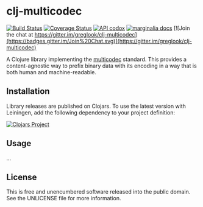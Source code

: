 clj-multicodec
==============

[![Build Status](https://travis-ci.org/greglook/clj-multicodec.svg?branch=develop)](https://travis-ci.org/greglook/clj-multicodec)
[![Coverage Status](https://coveralls.io/repos/greglook/clj-multicodec/badge.svg?branch=develop&service=github)](https://coveralls.io/github/greglook/clj-multicodec?branch=develop)
[![API codox](https://img.shields.io/badge/doc-API-blue.svg)](https://greglook.github.io/clj-multicodec/api/)
[![marginalia docs](http://b.repl.ca/v1/doc-marginalia-blue.png)](https://greglook.github.io/clj-multicodec/marginalia/uberdoc.html)
[![Join the chat at https://gitter.im/greglook/clj-multicodec](https://badges.gitter.im/Join%20Chat.svg)](https://gitter.im/greglook/clj-multicodec)

A Clojure library implementing the
[multicodec](https://github.com/jbenet/multicodec) standard. This provides a
content-agnostic way to prefix binary data with its encoding in a way that is
both human and machine-readable.

## Installation

Library releases are published on Clojars. To use the latest version with
Leiningen, add the following dependency to your project definition:

[![Clojars Project](http://clojars.org/mvxcvi/multicodec/latest-version.svg)](http://clojars.org/mvxcvi/multicodec)

## Usage

...

## License

This is free and unencumbered software released into the public domain.
See the UNLICENSE file for more information.

